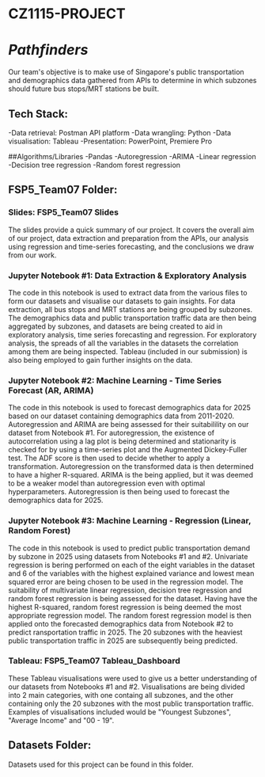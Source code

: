 # CZ1115-PROJECT
 
# _Pathfinders_

Our team's objective is to make use of Singapore's public transportation and demographics data gathered from APIs to determine in which subzones should future bus stops/MRT stations be built.

## Tech Stack:
-Data retrieval: Postman API platform
-Data wrangling: Python
-Data visualisation: Tableau
-Presentation: PowerPoint, Premiere Pro

##Algorithms/Libraries
-Pandas
-Autoregression
-ARIMA
-Linear regression
-Decision tree regression
-Random forest regression


## FSP5_Team07 Folder:
### Slides: FSP5_Team07 Slides
The slides provide a quick summary of our project. It covers the overall aim of our project, data extraction and preparation from the APIs, our analysis using regression and time-series forecasting, and the conclusions we draw from our work.

### Jupyter Notebook #1: Data Extraction & Exploratory Analysis
The code in this notebook is used to extract data from the various files to form our datasets and visualise our datasets to gain insights. For data extraction, all bus stops and MRT stations are being grouped by subzones. The demographics data and public transportation traffic data are then being aggregated by subzones, and datasets are being created to aid in exploratory analysis, time series forecasting and regression. For exploratory analysis, the spreads of all the variables in the datasets the correlation among them are being inspected. Tableau (included in our submission) is also being employed to gain further insights on the data.

### Jupyter Notebook #2: Machine Learning - Time Series Forecast (AR, ARIMA)
The code in this notebook is used to forecast demographics data for 2025 based on our dataset containing demographics data from 2011-2020.
Autoregression and ARIMA are being assessed for their suitabilility on our dataset from Notebook #1. For autoregression, the existence of autocorrelation using a lag plot is being determined and stationarity is checked for by using a time-series plot and the Augmented Dickey-Fuller test. The ADF score is then used to decide whether to apply a transformation. Autoregression on the transformed data is then determined to have a higher R-squared. ARIMA is the being applied, but it was deemed to be a weaker model than autoregression even with optimal hyperparameters. Autoregression is then being used to forecast the demographics data for 2025.

### Jupyter Notebook #3: Machine Learning - Regression (Linear, Random Forest)
The code in this notebook is used to predict public transportation demand by subzone in 2025 using datasets from Notebooks #1 and #2. Univariate regression is bering performed on each of the eight variables in the dataset and 6 of the variables with the highest explained variance and lowest mean squared error are being chosen to be used in the regression model. The suitability of multivariate linear regression, decision tree regression and random forest regression is being assessed for the dataset. Having have the highest R-squared, random forest regression is being deemed the most appropriate regression model. The random forest regression model is then applied onto the forecasted demographics data from Notebook #2 to predict ransportation traffic in 2025. The 20 subzones with the heaviest public transportation traffic in 2025 are subsequently being predicted.

### Tableau: FSP5_Team07 Tableau_Dashboard
These Tableau visualisations were used to give us a better understanding of our datasets from Notebooks #1 and #2. Visualisations are being divided into 2 main categories, with one containg all subzones, and the other containing only the 20 subzones with the most public transportation traffic. Examples of visualisations included would be "Youngest Subzones", "Average Income" and "00 - 19".

## Datasets Folder:
Datasets used for this project can be found in this folder.
